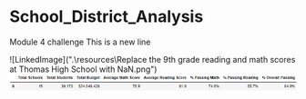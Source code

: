 # School_District_Analysis
Module 4 challenge
This is a new line

![LinkedImage](".\resources\Replace the 9th grade reading and math scores at Thomas High School with NaN.png")
![LinkedImage](.\resources\District_Summary_DataFrame.png)
